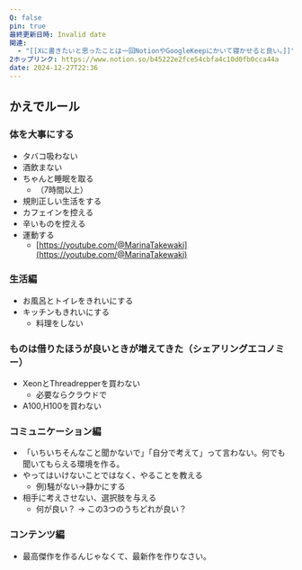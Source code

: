 ```yaml
---
Q: false
pin: true
最終更新日時: Invalid date
関連:
  - "[[Xに書きたいと思ったことは一回NotionやGoogleKeepにかいて寝かせると良い。]]"
2ホップリンク: https://www.notion.so/b45222e2fce54cbfa4c10d0fb0cca44a
date: 2024-12-27T22:36
---
```

## かえでルール

  

### 体を大事にする

- タバコ吸わない
- 酒飲まない
- ちゃんと睡眠を取る
    - （7時間以上）
- 規則正しい生活をする
- カフェインを控える
- 辛いものを控える
- 運動する
    - [https://youtube.com/@MarinaTakewaki](https://youtube.com/@MarinaTakewaki)

  

### 生活編

- お風呂とトイレをきれいにする
- キッチンもきれいにする
    - 料理をしない

  

### ものは借りたほうが良いときが増えてきた（シェアリングエコノミー）

- XeonとThreadrepperを買わない
    - 必要ならクラウドで
- A100,H100を買わない

  

### コミュニケーション編

- 「いちいちそんなこと聞かないで」「自分で考えて」って言わない。何でも聞いてもらえる環境を作る。
- やってはいけないことではなく、やることを教える
    - 例)騒がない→静かにする
- 相手に考えさせない、選択肢を与える
    - 何が良い？ → この3つのうちどれが良い？

  

### コンテンツ編

- 最高傑作を作るんじゃなくて、最新作を作りなさい。